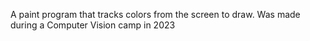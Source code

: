 A paint program that tracks colors from the screen to draw.
Was made during a Computer Vision camp in 2023
